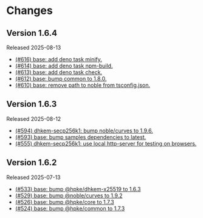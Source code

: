 # Changes

## Version 1.6.4

Released 2025-08-13

- [(#616) base: add deno task minify.](https://github.com/dajiaji/hpke-js/pull/616)
- [(#614) base: add deno task npm-build.](https://github.com/dajiaji/hpke-js/pull/614)
- [(#613) base: add deno task check.](https://github.com/dajiaji/hpke-js/pull/613)
- [(#612) base: bump common to 1.8.0.](https://github.com/dajiaji/hpke-js/pull/612)
- [(#610) base: remove path to noble from tsconfig.json.](https://github.com/dajiaji/hpke-js/pull/610)

## Version 1.6.3

Released 2025-08-12

- [(#594) dhkem-secp256k1: bump noble/curves to 1.9.6.](https://github.com/dajiaji/hpke-js/pull/594)
- [(#593) base: bump samples dependencies to latest.](https://github.com/dajiaji/hpke-js/pull/593)
- [(#555) dhkem-secp256k1: use local http-server for testing on browsers.](https://github.com/dajiaji/hpke-js/pull/555)

## Version 1.6.2

Released 2025-07-13

- [(#533) base: bump @hpke/dhkem-x25519 to 1.6.3](https://github.com/dajiaji/hpke-js/pull/533)
- [(#529) base: bump @noble/curves to 1.9.2](https://github.com/dajiaji/hpke-js/pull/529)
- [(#526) base: bump @hpke/core to 1.7.3](https://github.com/dajiaji/hpke-js/pull/526)
- [(#524) base: bump @hpke/common to 1.7.3](https://github.com/dajiaji/hpke-js/pull/524)
